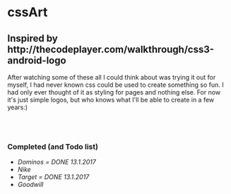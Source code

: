 # cssArt

<h2>Inspired by http://thecodeplayer.com/walkthrough/css3-android-logo</h2>
<p> After watching some of these all I could think about was trying it out for
  myself, I had never known css could be used to create something so fun. I 
  had only ever thought of it as styling for pages and nothing else. For now
  it's just simple logos, but who knows what I'll be able to create in a few 
  years:)</p>
  <br>
  <br>
<h3>Completed (and Todo list)</h3>
<em>
<ul>
  <li>Dominos = DONE 13.1.2017</li>
  <li>Nike</li>
  <li>Target = DONE 13.1.2017</li>
  <li>Goodwill</li>
</ul>
</em>
